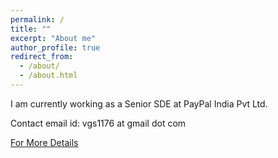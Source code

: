 ```yaml
---
permalink: /
title: ""
excerpt: "About me"
author_profile: true
redirect_from: 
  - /about/
  - /about.html
---
```


I am currently working as a Senior SDE at PayPal India Pvt Ltd.

Contact email id: vgs1176 at gmail dot com

[For More Details](/cv)
